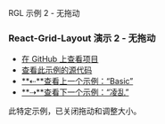 RGL 示例 2 - 无拖动

### React-Grid-Layout 演示 2 - 无拖动

- [在 GitHub 上查看项目](https://github.com/STRML/react-grid-layout)
- [查看此示例的源代码](https://github.com/STRML/react-grid-layout/blob/master/test/examples/2-no-dragging.jsx)
- [**⇠**查看上一个示例：“Basic”](1-basic.html)
- [**⇢**查看下一个示例：“凌乱”](3-messy.html)

此特定示例，已关闭拖动和调整大小。

